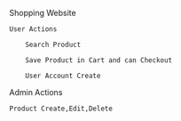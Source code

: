 Shopping Website

    User Actions
    
        Search Product
        
        Save Product in Cart and can Checkout
        
        User Account Create
        
   Admin Actions
   
    Product Create,Edit,Delete
